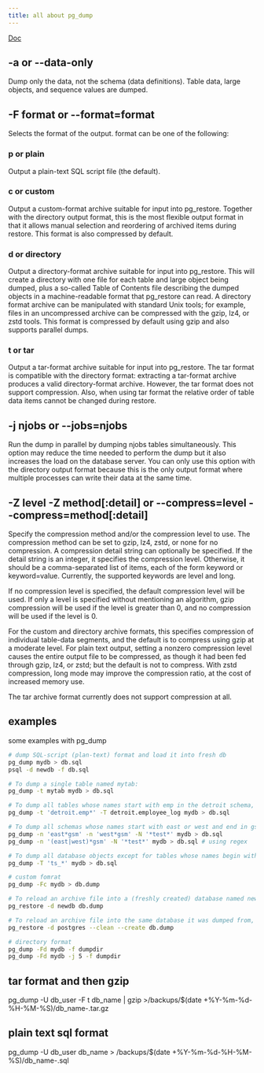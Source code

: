 ```yaml
---
title: all about pg_dump
---
```


[Doc](https://www.postgresql.org/docs/current/app-pgdump.html)

## -a or --data-only

Dump only the data, not the schema (data definitions). Table data, large objects, and sequence values are dumped.

## -F format or --format=format

Selects the format of the output. format can be one of the following:

### p or plain

Output a plain-text SQL script file (the default).

### c or custom

Output a custom-format archive suitable for input into pg_restore. Together with the directory output format, this is the most flexible output format in that it allows manual selection and reordering of archived items during restore. This format is also compressed by default.

### d or directory

Output a directory-format archive suitable for input into pg_restore. This will create a directory with one file for each table and large object being dumped, plus a so-called Table of Contents file describing the dumped objects in a machine-readable format that pg_restore can read. A directory format archive can be manipulated with standard Unix tools; for example, files in an uncompressed archive can be compressed with the gzip, lz4, or zstd tools. This format is compressed by default using gzip and also supports parallel dumps.

### t or tar

Output a tar-format archive suitable for input into pg_restore. The tar format is compatible with the directory format: extracting a tar-format archive produces a valid directory-format archive. However, the tar format does not support compression. Also, when using tar format the relative order of table data items cannot be changed during restore.

## -j njobs or --jobs=njobs

Run the dump in parallel by dumping njobs tables simultaneously. This option may reduce the time needed to perform the dump but it also increases the load on the database server. You can only use this option with the directory output format because this is the only output format where multiple processes can write their data at the same time.

## -Z level -Z method[:detail] or --compress=level --compress=method[:detail]

Specify the compression method and/or the compression level to use. The compression method can be set to gzip, lz4, zstd, or none for no compression. A compression detail string can optionally be specified. If the detail string is an integer, it specifies the compression level. Otherwise, it should be a comma-separated list of items, each of the form keyword or keyword=value. Currently, the supported keywords are level and long.

If no compression level is specified, the default compression level will be used. If only a level is specified without mentioning an algorithm, gzip compression will be used if the level is greater than 0, and no compression will be used if the level is 0.

For the custom and directory archive formats, this specifies compression of individual table-data segments, and the default is to compress using gzip at a moderate level. For plain text output, setting a nonzero compression level causes the entire output file to be compressed, as though it had been fed through gzip, lz4, or zstd; but the default is not to compress. With zstd compression, long mode may improve the compression ratio, at the cost of increased memory use.

The tar archive format currently does not support compression at all.

## examples

some examples with pg_dump

```bash
# dump SQL-script (plan-text) format and load it into fresh db
pg_dump mydb > db.sql
psql -d newdb -f db.sql

# To dump a single table named mytab:
pg_dump -t mytab mydb > db.sql

# To dump all tables whose names start with emp in the detroit schema, except for the table named employee_log:
pg_dump -t 'detroit.emp*' -T detroit.employee_log mydb > db.sql

# To dump all schemas whose names start with east or west and end in gsm, excluding any schemas whose names contain the word test:
pg_dump -n 'east*gsm' -n 'west*gsm' -N '*test*' mydb > db.sql
pg_dump -n '(east|west)*gsm' -N '*test*' mydb > db.sql # using regex

# To dump all database objects except for tables whose names begin with ts_:
pg_dump -T 'ts_*' mydb > db.sql

# custom fomrat
pg_dump -Fc mydb > db.dump

# To reload an archive file into a (freshly created) database named newdb:
pg_restore -d newdb db.dump

# To reload an archive file into the same database it was dumped from, discarding the current contents of that database:
pg_restore -d postgres --clean --create db.dump

# directory format
pg_dump -Fd mydb -f dumpdir
pg_dump -Fd mydb -j 5 -f dumpdir

```

## tar format and then gzip

pg_dump -U db_user -F t db_name | gzip >/backups/$(date +%Y-%m-%d-%H-%M-%S)/db_name-.tar.gz

## plain text sql format

pg_dump -U db_user db_name > /backups/$(date +%Y-%m-%d-%H-%M-%S)/db_name-.sql
